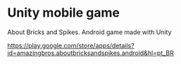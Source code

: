 # Unity mobile game
About Bricks and Spikes. Android game made with Unity

https://play.google.com/store/apps/details?id=amazingbros.aboutbricksandspikes.android&hl=pt_BR
